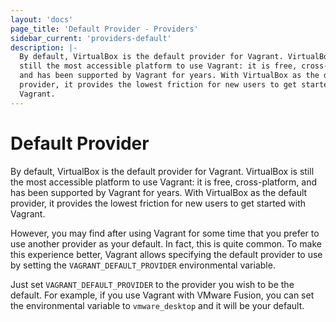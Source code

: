 ```yaml
---
layout: 'docs'
page_title: 'Default Provider - Providers'
sidebar_current: 'providers-default'
description: |-
  By default, VirtualBox is the default provider for Vagrant. VirtualBox is
  still the most accessible platform to use Vagrant: it is free, cross-platform,
  and has been supported by Vagrant for years. With VirtualBox as the default
  provider, it provides the lowest friction for new users to get started with
  Vagrant.
---
```


# Default Provider

By default, VirtualBox is the default provider for Vagrant. VirtualBox is
still the most accessible platform to use Vagrant: it is free, cross-platform,
and has been supported by Vagrant for years. With VirtualBox as the default
provider, it provides the lowest friction for new users to get started with
Vagrant.

However, you may find after using Vagrant for some time that you prefer
to use another provider as your default. In fact, this is quite common.
To make this experience better, Vagrant allows specifying the default
provider to use by setting the `VAGRANT_DEFAULT_PROVIDER` environmental
variable.

Just set `VAGRANT_DEFAULT_PROVIDER` to the provider you wish to be the
default. For example, if you use Vagrant with VMware Fusion, you can set
the environmental variable to `vmware_desktop` and it will be your default.
